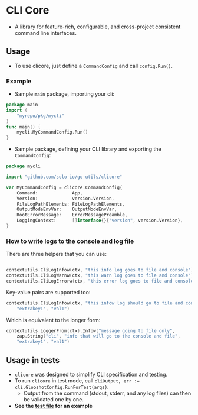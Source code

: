 # CLI Core
- A library for feature-rich, configurable, and cross-project consistent command line interfaces.

## Usage
- To use clicore, just define a `CommandConfig` and call `config.Run()`.
### Example
- Sample `main` package, importing your cli:
```go
package main
import (
	"myrepo/pkg/mycli"
)
func main() {
	mycli.MyCommandConfig.Run()
}
```

- Sample package, defining your CLI library and exporting the `CommandConfig`:

```go
package mycli

import "github.com/solo-io/go-utils/clicore"

var MyCommandConfig = clicore.CommandConfig{
	Command:             App,
	Version:             version.Version,
	FileLogPathElements: FileLogPathElements,
	OutputModeEnvVar:    OutputModeEnvVar,
	RootErrorMessage:    ErrorMessagePreamble,
	LoggingContext:      []interface{}{"version", version.Version},
}
```

### How to write logs to the console and log file

There are three helpers that you can use:

```go

contextutils.CliLogInfow(ctx, "this info log goes to file and console")
contextutils.CliLogWarnw(ctx, "this warn log goes to file and console")
contextutils.CliLogErrorw(ctx, "this error log goes to file and console")
```

Key-value pairs are supported too:

```go
contextutils.CliLogInfow(ctx, "this infow log should go to file and console",
    "extrakey1", "val1")
```

Which is equivalent to the longer form:

```go
contextutils.LoggerFrom(ctx).Infow("message going to file only",
	zap.String("cli", "info that will go to the console and file",
	"extrakey1", "val1")
```

## Usage in tests
- `clicore` was designed to simplify CLI specification and testing.
- To run `clicore` in test mode, call `cliOutput, err := cli.GlooshotConfig.RunForTest(args)`.
  - Output from the command (stdout, stderr, and any log files) can then be validated one by one.
- **See the [test file](cli_test.go) for an example**

